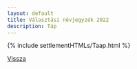 ```yaml
---
layout: default
title: Választási névjegyzék 2022
description: Táp
---
```


{% include settlementHTMLs/Taap.html %}

[Vissza](../)